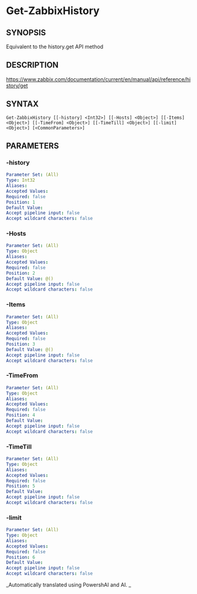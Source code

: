 ﻿---
external help file: PowerZabbix-help.xml
schema: 2.0.0
---

# Get-ZabbixHistory

## SYNOPSIS <!--!= @#Synop !-->
Equivalent to the history.get API method

## DESCRIPTION <!--!= @#Desc !-->
https://www.zabbix.com/documentation/current/en/manual/api/reference/history/get

## SYNTAX <!--!= @#Syntax !-->

```
Get-ZabbixHistory [[-history] <Int32>] [[-Hosts] <Object>] [[-Items] <Object>] [[-TimeFrom] <Object>] [[-TimeTill] <Object>] [[-limit] <Object>] [<CommonParameters>]
```

## PARAMETERS <!--!= @#Params !-->

### -history

```yml
Parameter Set: (All)
Type: Int32
Aliases: 
Accepted Values: 
Required: false
Position: 1
Default Value: 
Accept pipeline input: false
Accept wildcard characters: false
```

### -Hosts

```yml
Parameter Set: (All)
Type: Object
Aliases: 
Accepted Values: 
Required: false
Position: 2
Default Value: @()
Accept pipeline input: false
Accept wildcard characters: false
```

### -Items

```yml
Parameter Set: (All)
Type: Object
Aliases: 
Accepted Values: 
Required: false
Position: 3
Default Value: @()
Accept pipeline input: false
Accept wildcard characters: false
```

### -TimeFrom

```yml
Parameter Set: (All)
Type: Object
Aliases: 
Accepted Values: 
Required: false
Position: 4
Default Value: 
Accept pipeline input: false
Accept wildcard characters: false
```

### -TimeTill

```yml
Parameter Set: (All)
Type: Object
Aliases: 
Accepted Values: 
Required: false
Position: 5
Default Value: 
Accept pipeline input: false
Accept wildcard characters: false
```

### -limit

```yml
Parameter Set: (All)
Type: Object
Aliases: 
Accepted Values: 
Required: false
Position: 6
Default Value: 
Accept pipeline input: false
Accept wildcard characters: false
```




<!--**AiDocBlockStart**-->
_Automatically translated using PowershAI and AI. 
_
<!--**AiDocBlockEnd**-->
